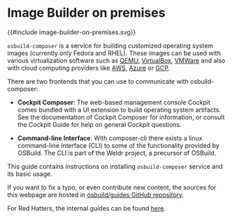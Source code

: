 # Image Builder on premises

{{#include image-builder-on-premises.svg}}

`osbuild-composer` is a service for building customized operating system images (currently only Fedora and RHEL). These images can be used with various virtualization software such as [QEMU](https://www.qemu.org/), [VirtualBox](https://www.virtualbox.org/), [VMWare](https://www.vmware.com/) and also with cloud computing providers like [AWS](https://aws.amazon.com/), [Azure](https://azure.microsoft.com/) or [GCP](https://cloud.google.com/).

There are two frontends that you can use to communicate with osbuild-composer:

- **Cockpit Composer**: The web-based management console Cockpit comes bundled with a UI extension to build operating system artifacts. See the documentation of Cockpit Composer for information, or consult the Cockpit Guide for help on general Cockpit questions.

- **Command-line Interface**: With composer-cli there exists a linux command-line interface (CLI) to some of the functionality provided by OSBuild. The CLI is part of the Weldr project, a precursor of OSBuild.

This guide contains instructions on installing `osbuild-composer` service and its basic usage.

If you want to fix a typo, or even contribute new content, the sources for this webpage are hosted in [osbuild/guides GitHub repository](https://github.com/osbuild/guides/).

For Red Hatters, the internal guides can be found [here](https://osbuild.pages.redhat.com/internal-guides/).
